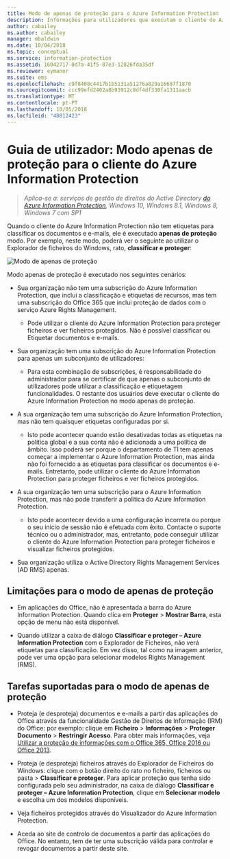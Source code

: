 ```yaml
---
title: Modo de apenas de proteção para o Azure Information Protection
description: Informações para utilizadores que executam o cliente do Azure Information Protection no modo de apenas de proteção.
author: cabailey
ms.author: cabailey
manager: mbaldwin
ms.date: 10/04/2018
ms.topic: conceptual
ms.service: information-protection
ms.assetid: 16042717-0d7a-41f5-87e3-12826fda35df
ms.reviewer: eymanor
ms.suite: ems
ms.openlocfilehash: c9f8408c4417b1b5131a51276a829a16687f1870
ms.sourcegitcommit: ccc99efd2402a8b93912c8df4df330fa1311aacb
ms.translationtype: MT
ms.contentlocale: pt-PT
ms.lasthandoff: 10/05/2018
ms.locfileid: "48812423"
---
```

# <a name="user-guide-protection-only-mode-for-the-azure-information-protection-client"></a>Guia de utilizador: Modo apenas de proteção para o cliente do Azure Information Protection

>*Aplica-se a: serviços de gestão de direitos do Active Directory [do Azure Information Protection](https://azure.microsoft.com/pricing/details/information-protection), Windows 10, Windows 8.1, Windows 8, Windows 7 com SP1*


Quando o cliente do Azure Information Protection não tem etiquetas para classificar os documentos e e-mails, ele é executado **apenas de proteção** modo. Por exemplo, neste modo, poderá ver o seguinte ao utilizar o Explorador de ficheiros do Windows, rato, **classificar e proteger**:

![Modo de apenas de proteção](../media/protection-only-mode.png)

Modo apenas de proteção é executado nos seguintes cenários:

- Sua organização não tem uma subscrição do Azure Information Protection, que inclui a classificação e etiquetas de recursos, mas tem uma subscrição do Office 365 que inclui proteção de dados com o serviço Azure Rights Management. 
    
    - Pode utilizar o cliente do Azure Information Protection para proteger ficheiros e ver ficheiros protegidos. Não é possível classificar ou Etiquetar documentos e e-mails.

- Sua organização tem uma subscrição do Azure Information Protection para apenas um subconjunto de utilizadores:
    
    - Para esta combinação de subscrições, é responsabilidade do administrador para se certificar de que apenas o subconjunto de utilizadores pode utilizar a classificação e etiquetagem funcionalidades. O restante dos usuários deve executar o cliente do Azure Information Protection no modo apenas de proteção. 

- A sua organização tem uma subscrição do Azure Information Protection, mas não tem quaisquer etiquetas configuradas por si.
    
    - Isto pode acontecer quando estão desativadas todas as etiquetas na política global e a sua conta não é adicionada a uma política de âmbito. Isso poderá ser porque o departamento de TI tem apenas começar a implementar o Azure Information Protection, mas ainda não foi fornecido a as etiquetas para classificar os documentos e e-mails. Entretanto, pode utilizar o cliente do Azure Information Protection para proteger ficheiros e ver ficheiros protegidos.

- A sua organização tem uma subscrição para o Azure Information Protection, mas não pode transferir a política do Azure Information Protection. 
    
    - Isto pode acontecer devido a uma configuração incorreta ou porque o seu início de sessão não é efetuada com êxito. Contacte o suporte técnico ou o administrador, mas, entretanto, pode conseguir utilizar o cliente do Azure Information Protection para proteger ficheiros e visualizar ficheiros protegidos.

- Sua organização utiliza o Active Directory Rights Management Services (AD RMS) apenas. 


## <a name="limitations-for-protection-only-mode"></a>Limitações para o modo de apenas de proteção

- Em aplicações do Office, não é apresentada a barra do Azure Information Protection. Quando clica em **Proteger** > **Mostrar Barra**, esta opção de menu não está disponível.

- Quando utilizar a caixa de diálogo **Classificar e proteger – Azure Information Protection** com o Explorador de Ficheiros, não verá etiquetas para classificação. Em vez disso, tal como na imagem anterior, pode ver uma opção para selecionar modelos Rights Management (RMS). 

## <a name="supported-tasks-for-protection-only-mode"></a>Tarefas suportadas para o modo de apenas de proteção

- Proteja (e desproteja) documentos e e-mails a partir das aplicações do Office através da funcionalidade Gestão de Direitos de Informação (IRM) do Office: por exemplo: clique em **Ficheiro** > **Informações** > **Proteger Documento** > **Restringir Acesso**. Para obter mais informações, veja [Utilizar a proteção de informações com o Office 365, Office 2016 ou Office 2013](../help-users.md).

- Proteja (e desproteja) ficheiros através do Explorador de Ficheiros do Windows: clique com o botão direito do rato no ficheiro, ficheiros ou pasta > **Classificar e proteger**. Para aplicar proteção que tenha sido configurada pelo seu administrador, na caixa de diálogo **Classificar e proteger – Azure Information Protection**, clique em **Selecionar modelo** e escolha um dos modelos disponíveis.

- Veja ficheiros protegidos através do Visualizador do Azure Information Protection.

- Aceda ao site de controlo de documentos a partir das aplicações do Office. No entanto, tem de ter uma subscrição válida para controlar e revogar documentos a partir deste site.
  
